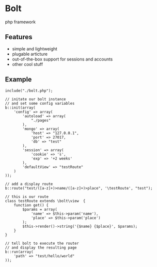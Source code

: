 # Bolt
php framework

## Features
* simple and lightweight
* plugable articture
* out-of-the-box support for sessions and accounts
* other cool stuff

## Example
    include("./bolt.php");
    
    // initate our bolt instance
    // and set some config variables 
    b::init(array(
        'config' => array(
            'autoload' => array(
                "./pages"
            ),
            'mongo' => array(
                'host' => "127.0.0.1",
                'port' => 27017,
                'db' => "test"
            ),
            'session' => array(
                'cookie' => 's',
                'exp' => '+2 weeks'
            ),
            'defaultView' => "testRoute"
        )
    ));

    // add a display route
    b::route("test/([a-z]+)>name/([a-z]+)>place", '\testRoute', "test");
    
    // this is our route
    class testRoute extends \bolt\view  {
        function get() {
            $params = array(
                'name' => $this->param('name'),
                'place' => $this->param('place')
            );
            $this->render()->string('{$name} {$place}', $params);
        }
    }    
    
    // tell bolt to execute the router
    // and display the resulting page
    b::run(array(
        'path' => "test/hello/world"
    ));